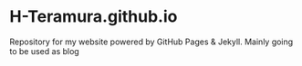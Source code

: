 # H-Teramura.github.io
Repository for my website powered by GitHub Pages & Jekyll. Mainly going to be used as blog

